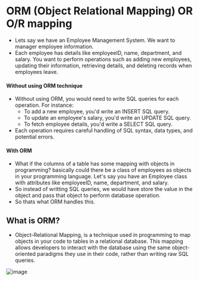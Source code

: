 # ORM (Object Relational Mapping) OR O/R mapping
- Lets say we have an Employee Management System. We want to manager employee information.
- Each employee has details like employeeID, name, department, and salary. You want to perform operations such as adding new employees, updating their information, retrieving details, and deleting records when employees leave.

#### Without using ORM technique
- Without using ORM, you would need to write SQL queries for each operation. For instance:
  - To add a new employee, you'd write an INSERT SQL query.
  - To update an employee's salary, you'd write an UPDATE SQL query.
  - To fetch employee details, you'd write a SELECT SQL query.
- Each operation requires careful handling of SQL syntax, data types, and potential errors.

#### With ORM
- What if the columns of a table has some mapping with objects in programming? basically could there be a class of employees as objects in your programming language. Let's say you have an Employee class with attributes like employeeID, name, department, and salary.
- So instead of writting SQL queries, we would have store the value in the object and pass that object to perform database operation.
- So thats what ORM handles this.

## What is ORM?
- Object-Relational Mapping, is a technique used in programming to map objects in your code to tables in a relational database. This mapping allows developers to interact with the database using the same object-oriented paradigms they use in their code, rather than writing raw SQL queries.

![image](https://github.com/user-attachments/assets/eeec2955-558c-4c52-bcde-e3ea4c92b7ec)
